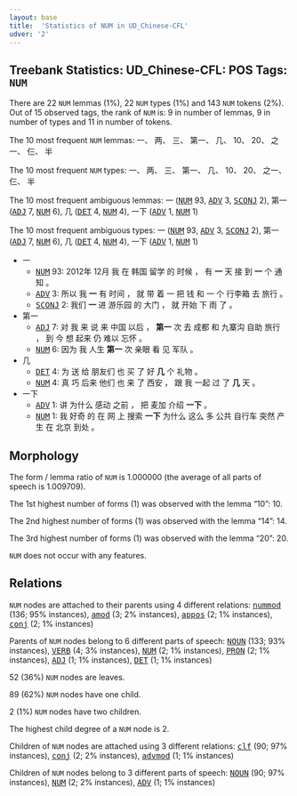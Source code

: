 ```yaml
---
layout: base
title:  'Statistics of NUM in UD_Chinese-CFL'
udver: '2'
---
```


## Treebank Statistics: UD_Chinese-CFL: POS Tags: `NUM`

There are 22 `NUM` lemmas (1%), 22 `NUM` types (1%) and 143 `NUM` tokens (2%).
Out of 15 observed tags, the rank of `NUM` is: 9 in number of lemmas, 9 in number of types and 11 in number of tokens.

The 10 most frequent `NUM` lemmas: 一、 两、 三、 第一、 几、 10、 20、 之一、 仨、 半

The 10 most frequent `NUM` types:  一、 两、 三、 第一、 几、 10、 20、 之一、 仨、 半

The 10 most frequent ambiguous lemmas: 一 (<tt><a href="zh_cfl-pos-NUM.html">NUM</a></tt> 93, <tt><a href="zh_cfl-pos-ADV.html">ADV</a></tt> 3, <tt><a href="zh_cfl-pos-SCONJ.html">SCONJ</a></tt> 2), 第一 (<tt><a href="zh_cfl-pos-ADJ.html">ADJ</a></tt> 7, <tt><a href="zh_cfl-pos-NUM.html">NUM</a></tt> 6), 几 (<tt><a href="zh_cfl-pos-DET.html">DET</a></tt> 4, <tt><a href="zh_cfl-pos-NUM.html">NUM</a></tt> 4), 一下 (<tt><a href="zh_cfl-pos-ADV.html">ADV</a></tt> 1, <tt><a href="zh_cfl-pos-NUM.html">NUM</a></tt> 1)

The 10 most frequent ambiguous types:  一 (<tt><a href="zh_cfl-pos-NUM.html">NUM</a></tt> 93, <tt><a href="zh_cfl-pos-ADV.html">ADV</a></tt> 3, <tt><a href="zh_cfl-pos-SCONJ.html">SCONJ</a></tt> 2), 第一 (<tt><a href="zh_cfl-pos-ADJ.html">ADJ</a></tt> 7, <tt><a href="zh_cfl-pos-NUM.html">NUM</a></tt> 6), 几 (<tt><a href="zh_cfl-pos-DET.html">DET</a></tt> 4, <tt><a href="zh_cfl-pos-NUM.html">NUM</a></tt> 4), 一下 (<tt><a href="zh_cfl-pos-ADV.html">ADV</a></tt> 1, <tt><a href="zh_cfl-pos-NUM.html">NUM</a></tt> 1)


* 一
  * <tt><a href="zh_cfl-pos-NUM.html">NUM</a></tt> 93: 2012年 12月 我 在 韩国 留学 的 时候 ， 有 <b>一</b> 天 接 到 <b>一</b> 个 通知 。
  * <tt><a href="zh_cfl-pos-ADV.html">ADV</a></tt> 3: 所以 我 <b>一</b> 有 时间 ， 就 带 着 一 把 钱 和 一 个 行李箱 去 旅行 。
  * <tt><a href="zh_cfl-pos-SCONJ.html">SCONJ</a></tt> 2: 我们 <b>一</b> 进 游乐园 的 大门 ， 就 开始 下 雨 了 。
* 第一
  * <tt><a href="zh_cfl-pos-ADJ.html">ADJ</a></tt> 7: 对 我 来 说 来 中国 以后 ， <b>第一</b> 次 去 成都 和 九寨沟 自助 旅行 ， 到 今 想 起来 仍 难以 忘怀 。
  * <tt><a href="zh_cfl-pos-NUM.html">NUM</a></tt> 6: 因为 我 人生 <b>第一</b> 次 亲眼 看 见 军队 。
* 几
  * <tt><a href="zh_cfl-pos-DET.html">DET</a></tt> 4: 为 送 给 朋友们 也 买 了 好 <b>几</b> 个 礼物 。
  * <tt><a href="zh_cfl-pos-NUM.html">NUM</a></tt> 4: 真 巧 后来 他们 也 来 了 西安 ， 跟 我 一起 过 了 <b>几</b> 天 。
* 一下
  * <tt><a href="zh_cfl-pos-ADV.html">ADV</a></tt> 1: 讲 为什么 感动 之前 ， 把 麦加 介绍 <b>一下</b> 。
  * <tt><a href="zh_cfl-pos-NUM.html">NUM</a></tt> 1: 我 好奇 的 在 网 上 搜索 <b>一下</b> 为什么 这么 多 公共 自行车 突然 产生 在 北京 到处 。

## Morphology

The form / lemma ratio of `NUM` is 1.000000 (the average of all parts of speech is 1.009709).

The 1st highest number of forms (1) was observed with the lemma “10”: 10.

The 2nd highest number of forms (1) was observed with the lemma “14”: 14.

The 3rd highest number of forms (1) was observed with the lemma “20”: 20.

`NUM` does not occur with any features.


## Relations

`NUM` nodes are attached to their parents using 4 different relations: <tt><a href="zh_cfl-dep-nummod.html">nummod</a></tt> (136; 95% instances), <tt><a href="zh_cfl-dep-amod.html">amod</a></tt> (3; 2% instances), <tt><a href="zh_cfl-dep-appos.html">appos</a></tt> (2; 1% instances), <tt><a href="zh_cfl-dep-conj.html">conj</a></tt> (2; 1% instances)

Parents of `NUM` nodes belong to 6 different parts of speech: <tt><a href="zh_cfl-pos-NOUN.html">NOUN</a></tt> (133; 93% instances), <tt><a href="zh_cfl-pos-VERB.html">VERB</a></tt> (4; 3% instances), <tt><a href="zh_cfl-pos-NUM.html">NUM</a></tt> (2; 1% instances), <tt><a href="zh_cfl-pos-PRON.html">PRON</a></tt> (2; 1% instances), <tt><a href="zh_cfl-pos-ADJ.html">ADJ</a></tt> (1; 1% instances), <tt><a href="zh_cfl-pos-DET.html">DET</a></tt> (1; 1% instances)

52 (36%) `NUM` nodes are leaves.

89 (62%) `NUM` nodes have one child.

2 (1%) `NUM` nodes have two children.

The highest child degree of a `NUM` node is 2.

Children of `NUM` nodes are attached using 3 different relations: <tt><a href="zh_cfl-dep-clf.html">clf</a></tt> (90; 97% instances), <tt><a href="zh_cfl-dep-conj.html">conj</a></tt> (2; 2% instances), <tt><a href="zh_cfl-dep-advmod.html">advmod</a></tt> (1; 1% instances)

Children of `NUM` nodes belong to 3 different parts of speech: <tt><a href="zh_cfl-pos-NOUN.html">NOUN</a></tt> (90; 97% instances), <tt><a href="zh_cfl-pos-NUM.html">NUM</a></tt> (2; 2% instances), <tt><a href="zh_cfl-pos-ADV.html">ADV</a></tt> (1; 1% instances)

